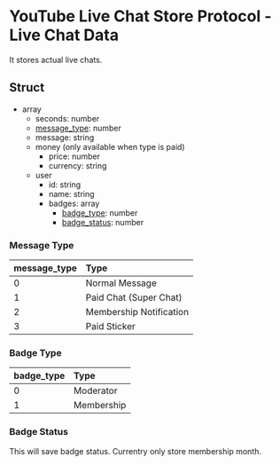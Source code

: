 # YouTube Live Chat Store Protocol - Live Chat Data
It stores actual live chats.

## Struct
- array
    - seconds: number
    - [message_type](#message-Type): number
    - message: string
    - money (only available when type is paid)
        - price: number
        - currency: string
    - user
        - id: string
        - name: string
        - badges: array
            - [badge_type](#badge-type): number
            - [badge_status](#badge-status): number

### Message Type
|message_type|Type|
|:--|:--|
|0|Normal Message|
|1|Paid Chat (Super Chat)|
|2|Membership Notification|
|3|Paid Sticker|

### Badge Type
|badge_type|Type|
|:--|:--|
|0|Moderator|
|1|Membership|

### Badge Status
This will save badge status.
Currentry only store membership month.
